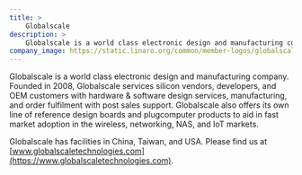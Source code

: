 ```yaml
---
title: >
    Globalscale
description: >
    Globalscale is a world class electronic design and manufacturing company.
company_image: https://static.linaro.org/common/member-logos/globalscale.jpg
---
```

Globalscale is a world class electronic design and manufacturing company. Founded in 2008, Globalscale services silicon vendors, developers, and OEM customers with hardware & software design services, manufacturing, and order fulfilment with post sales support. Globalscale also offers its own line of reference design boards and plugcomputer products to aid in fast market adoption in the wireless, networking, NAS, and IoT markets.

Globalscale has facilities in China, Taiwan, and USA. Please find us at [www.globalscaletechnologies.com](https://www.globalscaletechnologies.com).
